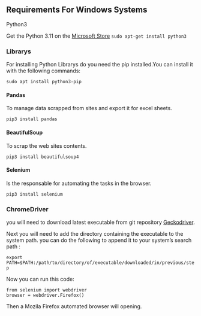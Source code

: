 ## Requirements For Windows Systems

Python3

Get the Python 3.11 on the [Microsoft Store](https://apps.microsoft.com/store/detail/python-311/9NRWMJP3717K?hl=en-us&gl=us)
`sudo apt-get install python3`

### Librarys
For installing Python Librarys do you need the pip installed.You can install it with the following commands:

`sudo apt install python3-pip`

#### Pandas
To manage data scrapped from sites and export it for excel sheets.

`pip3 install pandas`

####  BeautifulSoup
To scrap the web sites contents.

`pip3 install beautifulsoup4`

####  Selenium
Is the responsable for automating the tasks in the browser.

`pip3 install selenium`

### ChromeDriver

you will need to download latest executable from git repository 
[Geckodriver](https://github.com/mozilla/geckodriver/releases).

Next you will need to add the directory containing the executable to the system path.
you can do the following to append it to your system’s search path :

`export PATH=$PATH:/path/to/directory/of/executable/downloaded/in/previous/step`

Now you can run this code:
```
from selenium import webdriver
browser = webdriver.Firefox()
```
Then a Mozila Firefox automated browser will opening.

